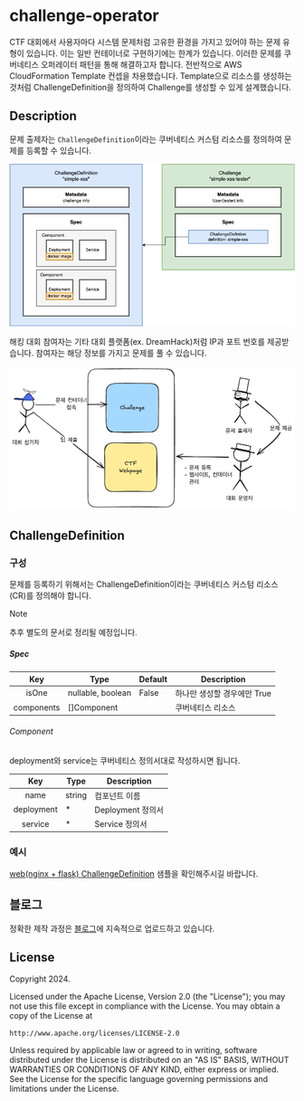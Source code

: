 # challenge-operator

CTF 대회에서 사용자마다 시스템 문제처럼 고유한 환경을 가지고 있어야 하는 문제 유형이 있습니다. 이는 일반 컨테이너로 구현하기에는 한계가 있습니다.
이러한 문제를 쿠버네티스 오퍼레이터 패턴을 통해 해결하고자 합니다.
전반적으로 AWS CloudFormation Template 컨셉을 차용했습니다. Template으로 리소스를 생성하는 것처럼 ChallengeDefinition을 정의하여 Challenge를 생성할 수 있게 설계했습니다.

## Description

문제 출제자는 `ChallengeDefinition`이라는 쿠버네티스 커스텀 리소스를 정의하여 문제를 등록할 수 있습니다.

![ChallengeDefinition & Challenge](./assets/image.png)

해킹 대회 참여자는 기타 대회 플랫폼(ex. DreamHack)처럼 IP과 포트 번호를 제공받습니다. 참여자는 해당 정보를 가지고 문제를 풀 수 있습니다.

![역할에 따른 구성도](./assets/image1.png)

## ChallengeDefinition

### 구성

문제를 등록하기 위해서는 ChallengeDefinition이라는 쿠버네티스 커스텀 리소스(CR)를 정의해야 합니다.

> [!NOTE]
> 추후 별도의 문서로 정리될 예정입니다.

##### Spec

|    Key     | Type              | Default | Description                 |
| :--------: | ----------------- | ------- | --------------------------- |
|   isOne    | nullable, boolean | False   | 하나만 생성할 경우에만 True |
| components | []Component       |         | 쿠버네티스 리소스           |

###### Component

deployment와 service는 쿠버네티스 정의서대로 작성하시면 됩니다.

|    Key     | Type   | Description       |
| :--------: | ------ | ----------------- |
|    name    | string | 컴포넌트 이름     |
| deployment | \*     | Deployment 정의서 |
|  service   | \*     | Service 정의서    |

### 예시

[web(nginx + flask) ChallengeDefinition](./sample/definition/web-basic.yaml) 샘플을 확인해주시길 바랍니다.

## 블로그

정확한 제작 과정은 [블로그](https://medium.com/s0okju-tech)에 지속적으로 업로드하고 있습니다.

## License

Copyright 2024.

Licensed under the Apache License, Version 2.0 (the "License");
you may not use this file except in compliance with the License.
You may obtain a copy of the License at

    http://www.apache.org/licenses/LICENSE-2.0

Unless required by applicable law or agreed to in writing, software
distributed under the License is distributed on an "AS IS" BASIS,
WITHOUT WARRANTIES OR CONDITIONS OF ANY KIND, either express or implied.
See the License for the specific language governing permissions and
limitations under the License.
